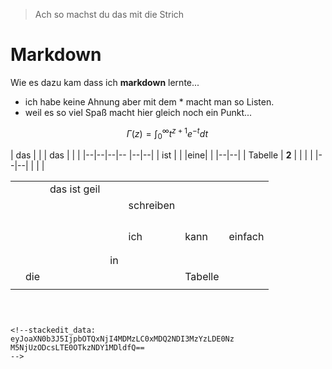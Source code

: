 > Ach so machst du das mit die Strich
 # Markdown


 Wie es dazu kam dass ich **markdown** lernte...
* ich habe keine Ahnung aber mit dem * macht man so Listen.
* weil es so viel Spaß macht hier gleich noch ein Punkt...

$$
\Gamma(z) = \int_0^\infty t^{z+1}e^{-t}dt\, 
$$

| das |  |  | das |  |  |
|--|--|--|--
|--|--|
| ist |  |
|eine|  |
|--|--|
| Tabelle | **2** |
|  |  |
|--|--|
|  |  |


|  	|  	|  	|  	|  	|  	|  	|
|---	|-----	|--------------	|----	|-----------	|---------	|----------	|
|  	|  	| das ist geil 	|  	|  	|  	|  	|
|  	|  	|  	|  	| schreiben 	|  	|  	|
|  	|  	|  	|  	|  	|  	|  	|
|  	|  	|  	|  	|  	|  	|  	|
|  	|  	|  	|  	|  	|  	|  	|
|  	|  	|  	|  	|  	|  	|  	|
|  	|  	|  	|  	| ich 	| kann 	|  einfach 	|
|  	|  	|  	|  	|  	|  	|  	|
|  	|  	|  	|  	|  	|  	|  	|
|  	|  	|  	| in 	|  	|  	|  	|
|  	| die 	|  	|  	|  	| Tabelle 	|  	|
|  	|  	|  	|  	|  	|  	|  	|
```



<!--stackedit_data:
eyJoaXN0b3J5IjpbOTQxNjI4MDMzLC0xMDQ2NDI3MzYzLDE0Nz
M5NjUzODcsLTE0OTkzNDY1MDldfQ==
-->